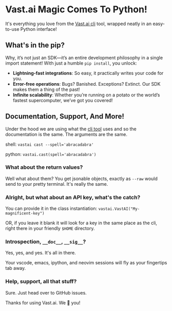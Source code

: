 # Vast.ai Magic Comes To Python!
It's everything you love from the [Vast.ai cli](https://github.com/vast-ai/vast-python) tool, wrapped neatly in an easy-to-use Python interface!

## What's in the pip?
Why, it’s not just an SDK—it’s an entire development philosophy in a single import statement! With just a humble `pip install`, you unlock:

 * **Lightning-fast integrations**: So easy, it practically writes your code for you.
 * **Error-free operations**: Bugs? Banished. Exceptions? Extinct. Our SDK makes them a thing of the past!
 * **Infinite scalability**: Whether you’re running on a potato or the world’s fastest supercomputer, we’ve got you covered!

## Documentation, Support, And More!
Under the hood we are using what the [cli tool](https://github.com/vast-ai/vast-python) uses and so the documentation is the same. The arguments are the same. 

shell: `vastai cast --spell='abracadabra'` 

python: `vastai.cast(spell='abracadabra')`

### What about the return values?
Well what about them? You get jsonable objects, exactly as `--raw` would send to your pretty terminal. It's really the same.

### Alright, but what about an API key, what's the catch?
You can provide it in the class instantiation: `vastai.VastAI("My-magnificent-key")`

OR, if you leave it blank it will look for a key in the same place as the cli, right there in your friendly `$HOME` directory.

### Introspection, `__doc__`, `__sig__`?
Yes, yes, and yes. It's all in there. 

Your vscode, emacs, ipython, and neovim sessions will fly as your fingertips tab away.

### Help, support, all that stuff?
Sure. Just head over to GitHub issues.

Thanks for using Vast.ai. We 💖 you!
